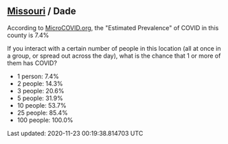 
## [Missouri](/united-states/missouri) / Dade

According to [MicroCOVID.org](http://microcovid.org),
the "Estimated Prevalence" of COVID in this county is 7.4%

If you interact with a certain number of people in this location
(all at once in a group, or spread out across the day), what is the chance that
1 or more of them has COVID?

- 1 person: 7.4%
- 2 people: 14.3%
- 3 people: 20.6%
- 5 people: 31.9%
- 10 people: 53.7%
- 25 people: 85.4%
- 100 people: 100.0%

Last updated: 2020-11-23 00:19:38.814703 UTC
